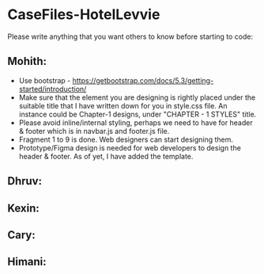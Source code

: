 # CaseFiles-HotelLevvie

Please write anything that you want others to know before starting to code:

## Mohith:
- Use bootstrap - https://getbootstrap.com/docs/5.3/getting-started/introduction/
- Make sure that the element you are designing is rightly placed under the suitable title that I have written down for you in style.css file. An instance could be Chapter-1 designs, under "CHAPTER - 1 STYLES" title.
- Please avoid inline/internal styling, perhaps we need to have for header & footer which is in navbar.js and footer.js file.
- Fragment 1 to 9 is done. Web designers can start designing them.
- Prototype/Figma design is needed for web developers to design the header & footer. As of yet, I have added the template.


## Dhruv:
## Kexin: 
## Cary:
## Himani:
